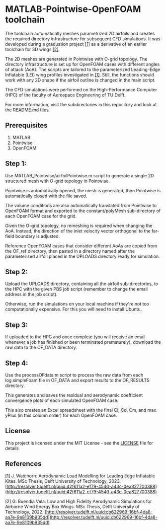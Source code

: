 # MATLAB-Pointwise-OpenFOAM toolchain

The toolchain automatically meshes parametrized 2D airfoils and creates the required directory infrastructure for subsequent CFD simulations. It was developed during a graduation project [[1]](#References) as a derivative of an earlier toolchain for 3D wings [[2]](#References).

The 2D meshes are generated in Pointwise with O-grid topology. The directory infrastructure is set up for OpenFOAM cases with different angles of attack (AoA). The scripts are tailored to the parameterized Leading-Edge Inflatable (LEI) wing profiles investigated in [[1]](#References). Still, the functions should work with any 2D shape if the airfoil outline is changed in the main script.

The CFD simulations were performed on the High-Performance Computer (HPC) of the faculty of Aerospace Engineering of TU Delft.

For more information, visit the subdirectories in this repository and look at the README.md files.

## Prerequisites

1. MATLAB
1. Pointwise
2. OpenFOAM

## Step 1:

Use MATLAB_Pointwise/airfoilPointwise.m script to generate a single 2D structured mesh with O-grid topology in Pointwise.

Pointwise is automatically opened, the mesh is generated, then Pointwise is automatically closed with the file saved.

The volume conditions are also automatically translated from Pointwise to OpenFOAM format and exported to the constant/polyMesh sub-directory of each OpenFOAM case for the grid.

Given the O-grid topology, no remeshing is required when changing the AoA. Instead, the direction of the inlet velocity vector orthogonal to the far-field boundary is adjusted.

Reference OpenFOAM cases that consider different AoAs are copied from the OF_ref directory, then pasted in a directory named after the parameterised airfoil placed in the UPLOADS directory ready for simulation.

## Step 2:

Upload the UPLOADS directory, containing all the airfoil sub-directories, to the HPC with the given PBS job script (remember to change the email address in the job script).

Otherwise, run the simulations on your local machine if they're not too computationally expensive. For this you will need to install Ubuntu.

## Step 3:

If uploaded to the HPC and once complete (you will receive an email whenever a job has finished or been terminated prematurely), download the raw data to the 		OF_DATA directory.

## Step 4:

Use the processOFdata.m script to process the raw data from each log.simpleFoam	file in OF_DATA and export results to the OF_RESULTS directory.

This generates and saves the residual and aerodynamic coefficient convergence plots of each simulated OpenFOAM case.

This also creates an Excel spreadsheet with the final Cl, Cd, Cm, and max. yPlus (in this column order) for each OpenFOAM case.

## License

This project is licensed under the MIT License - see the [LICENSE](LICENSE) file for details

## References

[1] J. Watchorn: Aerodynamic Load Modelling for Leading Edge Inflatable Kites. MSc Thesis, Delft University of Technology, 2023. [http://resolver.tudelft.nl/uuid:42f611a2-ef79-4540-a43c-0ea827700388](http://resolver.tudelft.nl/uuid:42f611a2-ef79-4540-a43c-0ea827700388)

[2] G. Buendía Vela: Low and High Fidelity Aerodynamic Simulations for Airborne Wind Energy Box Wings. MSc Thesis, Delft University of Technology, 2022. [http://resolver.tudelft.nl/uuid:cb622969-16bf-4da8-aa7e-9e8109b935dd](http://resolver.tudelft.nl/uuid:cb622969-16bf-4da8-aa7e-9e8109b935dd)
